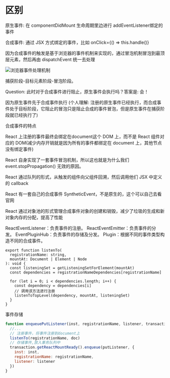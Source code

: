 # 区别

原生事件: 在 componentDidMount 生命周期里边进行 addEventListener绑定的事件

合成事件: 通过 JSX 方式绑定的事件，比如 onClick={() => this.handle()}

因为合成事件的触发是基于浏览器的事件机制来实现的，通过冒泡机制冒泡到最顶层元素，然后再由 dispatchEvent 统一去处理

![浏览器事件处理机制](https://tva1.sinaimg.cn/large/0081Kckwgy1gkme5usom2j30mg088759.jpg)

捕获阶段-目标元素阶段-冒泡阶段。

Question: 此时对于合成事件进行阻止，原生事件会执行吗？答案是: 会！

因为原生事件先于合成事件执行 (个人理解: 注册的原生事件已经执行，而合成事件处于目标阶段，它阻止的冒泡只是阻止合成的事件冒泡，但是原生事件在捕获阶段就已经执行了)


合成事件的特点

React 上注册的事件最终会绑定在document这个 DOM 上，而不是 React 组件对应的 DOM(减少内存开销就是因为所有的事件都绑定在 document 上，其他节点没有绑定事件)


React 自身实现了一套事件冒泡机制，所以这也就是为什么我们 event.stopPropagation() 无效的原因。


React 通过队列的形式，从触发的组件向父组件回溯，然后调用他们 JSX 中定义的 callback


React 有一套自己的合成事件 SyntheticEvent，不是原生的，这个可以自己去看官网


React 通过对象池的形式管理合成事件对象的创建和销毁，减少了垃圾的生成和新对象内存的分配，提高了性能

ReactEventListener：负责事件的注册。
ReactEventEmitter：负责事件的分发。
EventPluginHub：负责事件的存储及分发。
Plugin：根据不同的事件类型构造不同的合成事件。


```JS
export function listenTo(
  registrationName: string,
  mountAt: Document | Element | Node
): void {
  const listeningSet = getListeningSetForElement(mountAt)
  const dependencies = registrationNameDependencies[registrationName]

  for (let i = 0; i < dependencies.length; i++) {
    const dependency = dependencies[i]
    // 调用该方法进行注册
    listenToTopLevel(dependency, mountAt, listeningSet)
  }
}
```

事件存储

```js
function enqueuePutListener(inst, registrationName, listener, transaction) {
  //...
  // 注册事件，将事件注册到document上
  listenTo(registrationName, doc)
  // 存储事件,放入事务队列中
  transaction.getReactMountReady().enqueue(putListener, {
    inst: inst,
    registrationName: registrationName,
    listener: listener
  })
}

```